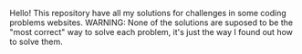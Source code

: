 Hello! This repository have all my solutions for challenges in some coding problems websites.
WARNING: None of the solutions are suposed to be the "most correct" way to solve each problem, it's just the way I found out how to solve them.